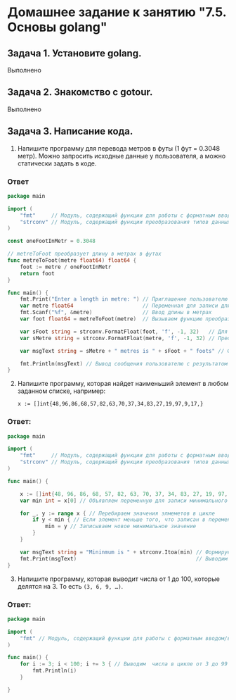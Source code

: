 # Домашнее задание к занятию "7.5. Основы golang"

## Задача 1. Установите golang.
Выполнено
## Задача 2. Знакомство с gotour.
Выполнено

## Задача 3. Написание кода. 

1. Напишите программу для перевода метров в футы (1 фут = 0.3048 метр). Можно запросить исходные данные 
у пользователя, а можно статически задать в коде.

### Ответ
```go
package main

import (
	"fmt"     // Модуль, содержащий функции для работы с форматным вводом/выводом
	"strconv" // Модуль, содержащий функции преобразования типов данных
)

const oneFootInMetr = 0.3048

// metreToFoot преобразует длину в метрах в футах
func metreToFoot(metre float64) float64 {
	foot := metre / oneFootInMetr
	return foot
}

func main() {
	fmt.Print("Enter a length in metre: ") // Приглашение пользователю ввести данные
	var metre float64                      // Переменная для записи длины в метрах
	fmt.Scanf("%f", &metre)                // Ввод длины в метрах
	var foot float64 = metreToFoot(metre)  // Вызываем функцию преобразования длины

	var sFoot string = strconv.FormatFloat(foot, 'f', -1, 32)   // Для формирования тестового сообщения переводим числа в строки
	var sMetre string = strconv.FormatFloat(metre, 'f', -1, 32) // Преобразую в "промежуточные" переменные, чтобы не загромождать строчки кода с выводом

	var msgText string = sMetre + " metres is " + sFoot + " foots" // Формируем сообщение пользователю

	fmt.Println(msgText) // Вывод сообщения пользователю с результатом
}

```

2. Напишите программу, которая найдет наименьший элемент в любом заданном списке, например:
    ```
    x := []int{48,96,86,68,57,82,63,70,37,34,83,27,19,97,9,17,}
    ```
### Ответ:
```go
package main

import (
	"fmt"     // Модуль, содержащий функции для работы с форматным вводом/выводом
	"strconv" // Модуль, содержащий функции преобразования типов данных
)

func main() {

	x := []int{48, 96, 86, 68, 57, 82, 63, 70, 37, 34, 83, 27, 19, 97, 9, 17, -1}
	var min int = x[0] // Объявляем переменную для записи минимального значения и присваиваем ей значение первого элемента

	for _, y := range x { // Перебираем значения элмеметов в цикле
		if y < min { // Если элемент меньше того, что записан в переменную min
			min = y // Записываем новое минимальное значение
		}
	}

	var msgText string = "Mininmum is " + strconv.Itoa(min) // Формируем строку для вывода
	fmt.Print(msgText)                                      // Выводим сообщение с минимальным значением
}

```

3. Напишите программу, которая выводит числа от 1 до 100, которые делятся на 3. То есть `(3, 6, 9, …)`.

### Ответ:
```go
package main

import (
	"fmt" // Модуль, содержащий функции для работы с форматным вводом/выводом
)

func main() {
	for i := 3; i < 100; i += 3 { // Выводим  числа в цикле от 3 до 99 с шагом в три
		fmt.Println(i)
	}

}

```


